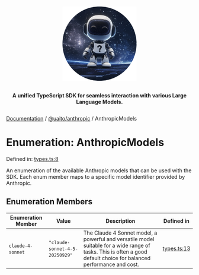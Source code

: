 <div style="display:flex; flex-direction:column; align-items:center;">
<p align="center">
  <img src="../UAITO.png" alt="UAITO Logo" width="200"/>
</p>

<p align="center">
  <strong>A unified TypeScript SDK for seamless interaction with various Large Language Models.</strong>
</p>
</div>

[Documentation](README.md) / [@uaito/anthropic](@uaito.anthropic.md) / AnthropicModels

# Enumeration: AnthropicModels

Defined in: [types.ts:8](https://github.com/elribonazo/uaito/blob/507f1613d5e6a6e111b8b8a3ecd27bd8ac04f333/packages/anthropic/src/types.ts#L8)

An enumeration of the available Anthropic models that can be used with the SDK.
Each enum member maps to a specific model identifier provided by Anthropic.

## Enumeration Members

| Enumeration Member | Value | Description | Defined in |
| ------ | ------ | ------ | ------ |
| <a id="claude-4-sonnet"></a> `claude-4-sonnet` | `"claude-sonnet-4-5-20250929"` | The Claude 4 Sonnet model, a powerful and versatile model suitable for a wide range of tasks. This is often a good default choice for balanced performance and cost. | [types.ts:13](https://github.com/elribonazo/uaito/blob/507f1613d5e6a6e111b8b8a3ecd27bd8ac04f333/packages/anthropic/src/types.ts#L13) |
